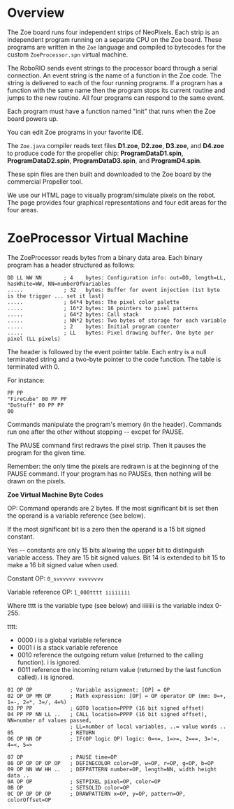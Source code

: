 # Overview

The Zoe board runs four independent strips of NeoPixels. Each strip is an independent program running on a separate CPU on the Zoe board. These programs are written in the ```Zoe``` language and compiled to bytecodes for the custom ```ZoeProcessor.spn``` virtual machine.

The RoboRIO sends event strings to the processor board through a serial connection. An event string is the name of a function in the Zoe code. The string is delivered to each of the four running programs. If a program has a function with the same name then the program stops its current routine and jumps to the new routine. All four programs can respond to the same event.

Each program must have a function named "init" that runs when the Zoe board powers up.

You can edit Zoe programs in your favorite IDE.

The ```Zoe.java``` compiler reads text files **D1.zoe**, **D2.zoe**, **D3.zoe**, and **D4.zoe** to produce code for the propeller chip: **ProgramDataD1.spin**, **ProgramDataD2.spin**, **ProgramDataD3.spin**, and **ProgramD4.spin**.

These spin files are then built and downloaded to the Zoe board by the commercial Propeller tool.

We use our HTML page to visually program/simulate pixels on the robot. The page provides four graphical representations and four edit areas for the four areas.

# ZoeProcessor Virtual Machine

The ZoeProcessor reads bytes from a binary data area. Each binary program has a header structured as follows:

```
DD LL WW NN       ; 4    bytes: Configuration info: out=DD, length=LL, hasWhite=WW, NN=numberOfVariables
.....             ; 32   bytes: Buffer for event injection (1st byte is the trigger ... set it last)
.....             ; 64*4 bytes: The pixel color palette
.....             ; 16*2 bytes: 16 pointers to pixel patterns
.....             ; 64*2 bytes: Call stack
.....             ; NN*2 bytes: Two bytes of storage for each variable
.....             ; 2    bytes: Initial program counter
.....             ; LL   bytes: Pixel drawing buffer. One byte per pixel (LL pixels)

```

The header is followed by the event pointer table. Each entry is a null terminated string and a two-byte pointer to the code function. The table is terminated with 0.

For instance:
```
PP PP
"FireCube" 00 PP PP
"DoStuff" 00 PP PP
00
```

Commands manipulate the program's memory (in the header). Commands run one after the other without stopping -- excpet for PAUSE.

The PAUSE command first redraws the pixel strip. Then it pauses the program for the given time.

Remember: the only time the pixels are redrawn is at the beginning of the PAUSE command. If your program has no PAUSEs, then nothing will be drawn on the pixels.

**Zoe Virtual Machine Byte Codes**

OP: Command operands are 2 bytes. If the most significant bit is set then the operand is a variable reference (see below). 

If the most significant bit is a zero then the operand is a 15 bit signed constant. 

Yes -- constants are only 15 bits allowing the upper bit to distinguish variable access. They are 15 bit signed values. 
Bit 14 is extended to bit 15 to make a 16 bit signed value when used.

Constant OP: ```0_svvvvvv vvvvvvvv```

Variable reference OP: ```1_000tttt iiiiiiii```

Where tttt is the variable type (see below) and iiiiiiii is the variable index 0-255.

tttt:
  - 0000 i is a global variable reference
  - 0001 i is a stack variable reference
  - 0010 reference the outgoing return value (returned to the calling function). i is ignored.
  - 0011 reference the incoming return value (returned by the last function called). i is ignored.

```
01 OP OP            ; Variable assignment: [OP] = OP
02 OP OP MM OP      ; Math expression: [OP] = OP operator OP (mm: 0=+, 1=-, 2=*, 3=/, 4=%)
03 PP PP            ; GOTO location=PPPP (16 bit signed offset)
04 PP PP NN LL ..   ; CALL location=PPPP (16 bit signed offset), NN=number of values passed, 
                    ; LL=number of local variables, ..= value words ..
05                  ; RETURN
O6 OP NN OP         ; IF(OP logic OP) logic: 0=<=, 1=>=, 2===, 3=!=, 4=<, 5=>

07 OP               ; PAUSE time=OP
08 OP OP OP OP OP   ; DEFINECOLOR color=OP, w=OP, r=OP, g=OP, b=OP
09 OP NN WW HH ..   ; DEFPATTERN number=OP, length=NN, width height data ..
0A OP OP            ; SETPIXEL pixel=OP, color=OP
0B OP               ; SETSOLID color=OP
0C OP OP OP OP      ; DRAWPATTERN x=OP, y=OP, pattern=OP, colorOffset=OP
```
